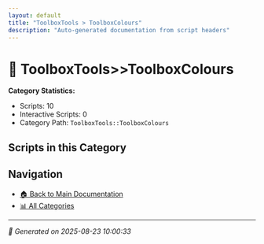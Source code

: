 ```yaml
---
layout: default
title: "ToolboxTools > ToolboxColours"
description: "Auto-generated documentation from script headers"
---
```


# 📁 ToolboxTools>>ToolboxColours

**Category Statistics:**
- Scripts: 10
- Interactive Scripts: 0
- Category Path: `ToolboxTools::ToolboxColours`

## Scripts in this Category


## Navigation

- [🏠 Back to Main Documentation](README.html)
- [📊 All Categories](README.md#-categories)

---

*📅 Generated on 2025-08-23 10:00:33*
